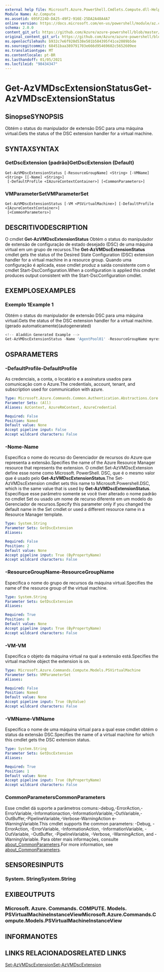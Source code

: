 ```yaml
---
external help file: Microsoft.Azure.PowerShell.Cmdlets.Compute.dll-Help.xml
Module Name: Az.Compute
ms.assetid: 695F224D-DA25-49F2-916E-25DA2A48A4A7
online version: https://docs.microsoft.com/en-us/powershell/module/az.compute/get-azvmdscextensionstatus
schema: 2.0.0
content_git_url: https://github.com/Azure/azure-powershell/blob/master/src/Compute/Compute/help/Get-AzVMDscExtensionStatus.md
original_content_git_url: https://github.com/Azure/azure-powershell/blob/master/src/Compute/Compute/help/Get-AzVMDscExtensionStatus.md
ms.openlocfilehash: b932c7e6f920d538e501b584395f41ce2089b5de
ms.sourcegitcommit: 68451baa389791703e666d95469602c5652609ee
ms.translationtype: MT
ms.contentlocale: pt-BR
ms.lasthandoff: 01/05/2021
ms.locfileid: "98434347"
---
```

# <span data-ttu-id="75ae0-101">Get-AzVMDscExtensionStatus</span><span class="sxs-lookup"><span data-stu-id="75ae0-101">Get-AzVMDscExtensionStatus</span></span>

## <span data-ttu-id="75ae0-102">Sinopse</span><span class="sxs-lookup"><span data-stu-id="75ae0-102">SYNOPSIS</span></span>
<span data-ttu-id="75ae0-103">Obtém o status do manipulador de extensão DSC para uma máquina virtual.</span><span class="sxs-lookup"><span data-stu-id="75ae0-103">Gets the status of the DSC extension handler for a virtual machine.</span></span>

## <span data-ttu-id="75ae0-104">SYNTAX</span><span class="sxs-lookup"><span data-stu-id="75ae0-104">SYNTAX</span></span>

### <span data-ttu-id="75ae0-105">GetDscExtension (padrão)</span><span class="sxs-lookup"><span data-stu-id="75ae0-105">GetDscExtension (Default)</span></span>
```
Get-AzVMDscExtensionStatus [-ResourceGroupName] <String> [-VMName] <String> [[-Name] <String>]
 [-DefaultProfile <IAzureContextContainer>] [<CommonParameters>]
```

### <span data-ttu-id="75ae0-106">VMParameterSet</span><span class="sxs-lookup"><span data-stu-id="75ae0-106">VMParameterSet</span></span>
```
Get-AzVMDscExtensionStatus [-VM <PSVirtualMachine>] [-DefaultProfile <IAzureContextContainer>]
 [<CommonParameters>]
```

## <span data-ttu-id="75ae0-107">DESCRITIVO</span><span class="sxs-lookup"><span data-stu-id="75ae0-107">DESCRIPTION</span></span>
<span data-ttu-id="75ae0-108">O cmdlet **Get-AzVMDscExtensionStatus** Obtém o status do manipulador de extensão de configuração de estado desejado (DSC) de uma máquina virtual em um grupo de recursos.</span><span class="sxs-lookup"><span data-stu-id="75ae0-108">The **Get-AzVMDscExtensionStatus** cmdlet gets the status of the Desired State Configuration (DSC) extension handler for a virtual machine in a resource group.</span></span>
<span data-ttu-id="75ae0-109">Quando uma configuração é aplicada, esse cmdlet produz a saída consistente com o cmdlet Start-DscConfiguration.</span><span class="sxs-lookup"><span data-stu-id="75ae0-109">When a configuration is applied this cmdlet produces output consistent with the Start-DscConfiguration cmdlet.</span></span>

## <span data-ttu-id="75ae0-110">EXEMPLOS</span><span class="sxs-lookup"><span data-stu-id="75ae0-110">EXAMPLES</span></span>

### <span data-ttu-id="75ae0-111">Exemplo 1</span><span class="sxs-lookup"><span data-stu-id="75ae0-111">Example 1</span></span>

<span data-ttu-id="75ae0-112">Obtém o status do manipulador de extensão DSC para uma máquina virtual.</span><span class="sxs-lookup"><span data-stu-id="75ae0-112">Gets the status of the DSC extension handler for a virtual machine.</span></span> <span data-ttu-id="75ae0-113">(gerado automaticamente)</span><span class="sxs-lookup"><span data-stu-id="75ae0-113">(autogenerated)</span></span>

```powershell
<!-- Aladdin Generated Example --> 
Get-AzVMDscExtensionStatus -Name 'AgentPool01' -ResourceGroupName myresourcegroup -VMName 'VM01'
```

## <span data-ttu-id="75ae0-114">OS</span><span class="sxs-lookup"><span data-stu-id="75ae0-114">PARAMETERS</span></span>

### <span data-ttu-id="75ae0-115">-DefaultProfile</span><span class="sxs-lookup"><span data-stu-id="75ae0-115">-DefaultProfile</span></span>
<span data-ttu-id="75ae0-116">As credenciais, a conta, o locatário e a assinatura usados para comunicação com o Azure.</span><span class="sxs-lookup"><span data-stu-id="75ae0-116">The credentials, account, tenant, and subscription used for communication with azure.</span></span>

```yaml
Type: Microsoft.Azure.Commands.Common.Authentication.Abstractions.Core.IAzureContextContainer
Parameter Sets: (All)
Aliases: AzContext, AzureRmContext, AzureCredential

Required: False
Position: Named
Default value: None
Accept pipeline input: False
Accept wildcard characters: False
```

### <span data-ttu-id="75ae0-117">-Nome</span><span class="sxs-lookup"><span data-stu-id="75ae0-117">-Name</span></span>
<span data-ttu-id="75ae0-118">Especifica o nome do recurso do Gerenciador de recursos do Azure que representa a extensão.</span><span class="sxs-lookup"><span data-stu-id="75ae0-118">Specifies the name of the Azure Resource Manager resource that represents the extension.</span></span>
<span data-ttu-id="75ae0-119">O cmdlet Set-AzVMDscExtension define esse nome como Microsoft. PowerShell. DSC, que é o mesmo valor que é usado pelo **Get-AzVMDscExtensionStatus**.</span><span class="sxs-lookup"><span data-stu-id="75ae0-119">The Set-AzVMDscExtension cmdlet sets this name to Microsoft.Powershell.DSC, which is the same value that is used by **Get-AzVMDscExtensionStatus**.</span></span>
<span data-ttu-id="75ae0-120">Especifique esse parâmetro somente se você tiver alterado o nome padrão no cmdlet Set ou usado um nome de recurso diferente em um modelo do Gerenciador de recursos.</span><span class="sxs-lookup"><span data-stu-id="75ae0-120">Specify this parameter only if you changed the default name in the Set cmdlet or used a different resource name in a Resource Manager template.</span></span>

```yaml
Type: System.String
Parameter Sets: GetDscExtension
Aliases:

Required: False
Position: 2
Default value: None
Accept pipeline input: True (ByPropertyName)
Accept wildcard characters: False
```

### <span data-ttu-id="75ae0-121">-ResourceGroupName</span><span class="sxs-lookup"><span data-stu-id="75ae0-121">-ResourceGroupName</span></span>
<span data-ttu-id="75ae0-122">Especifica o nome do grupo de recursos da máquina virtual.</span><span class="sxs-lookup"><span data-stu-id="75ae0-122">Specifies the name of the resource group of the virtual machine.</span></span>

```yaml
Type: System.String
Parameter Sets: GetDscExtension
Aliases:

Required: True
Position: 0
Default value: None
Accept pipeline input: True (ByPropertyName)
Accept wildcard characters: False
```

### <span data-ttu-id="75ae0-123">-VM</span><span class="sxs-lookup"><span data-stu-id="75ae0-123">-VM</span></span>
<span data-ttu-id="75ae0-124">Especifica o objeto da máquina virtual na qual a extensão está.</span><span class="sxs-lookup"><span data-stu-id="75ae0-124">Specifies the virtual machine object the extension is on.</span></span>

```yaml
Type: Microsoft.Azure.Commands.Compute.Models.PSVirtualMachine
Parameter Sets: VMParameterSet
Aliases:

Required: False
Position: Named
Default value: None
Accept pipeline input: True (ByValue)
Accept wildcard characters: False
```

### <span data-ttu-id="75ae0-125">-VMName</span><span class="sxs-lookup"><span data-stu-id="75ae0-125">-VMName</span></span>
<span data-ttu-id="75ae0-126">Especifica o nome de uma máquina virtual para a qual esse cmdlet obtém o status da extensão DSC.</span><span class="sxs-lookup"><span data-stu-id="75ae0-126">Specifies the name of a virtual machine for which this cmdlet gets the DSC extension status.</span></span>

```yaml
Type: System.String
Parameter Sets: GetDscExtension
Aliases:

Required: True
Position: 1
Default value: None
Accept pipeline input: True (ByPropertyName)
Accept wildcard characters: False
```

### <span data-ttu-id="75ae0-127">CommonParameters</span><span class="sxs-lookup"><span data-stu-id="75ae0-127">CommonParameters</span></span>
<span data-ttu-id="75ae0-128">Esse cmdlet dá suporte a parâmetros comuns:-debug,-ErrorAction,-ErrorVariable,-Informationaction,-InformationVariable,-OutVariable,-OutBuffer,-PipelineVariable,-Verbose-WarningAction e-WarningVariable.</span><span class="sxs-lookup"><span data-stu-id="75ae0-128">This cmdlet supports the common parameters: -Debug, -ErrorAction, -ErrorVariable, -InformationAction, -InformationVariable, -OutVariable, -OutBuffer, -PipelineVariable, -Verbose, -WarningAction, and -WarningVariable.</span></span> <span data-ttu-id="75ae0-129">Para obter mais informações, consulte [about_CommonParameters](http://go.microsoft.com/fwlink/?LinkID=113216).</span><span class="sxs-lookup"><span data-stu-id="75ae0-129">For more information, see [about_CommonParameters](http://go.microsoft.com/fwlink/?LinkID=113216).</span></span>

## <span data-ttu-id="75ae0-130">SENSORES</span><span class="sxs-lookup"><span data-stu-id="75ae0-130">INPUTS</span></span>

### <span data-ttu-id="75ae0-131">System. String</span><span class="sxs-lookup"><span data-stu-id="75ae0-131">System.String</span></span>

## <span data-ttu-id="75ae0-132">EXIBE</span><span class="sxs-lookup"><span data-stu-id="75ae0-132">OUTPUTS</span></span>

### <span data-ttu-id="75ae0-133">Microsoft. Azure. Commands. COMPUTE. Models. PSVirtualMachineInstanceView</span><span class="sxs-lookup"><span data-stu-id="75ae0-133">Microsoft.Azure.Commands.Compute.Models.PSVirtualMachineInstanceView</span></span>

## <span data-ttu-id="75ae0-134">INFORMA</span><span class="sxs-lookup"><span data-stu-id="75ae0-134">NOTES</span></span>

## <span data-ttu-id="75ae0-135">LINKS RELACIONADOS</span><span class="sxs-lookup"><span data-stu-id="75ae0-135">RELATED LINKS</span></span>

[<span data-ttu-id="75ae0-136">Set-AzVMDscExtension</span><span class="sxs-lookup"><span data-stu-id="75ae0-136">Set-AzVMDscExtension</span></span>](./Set-AzVMDscExtension.md)


